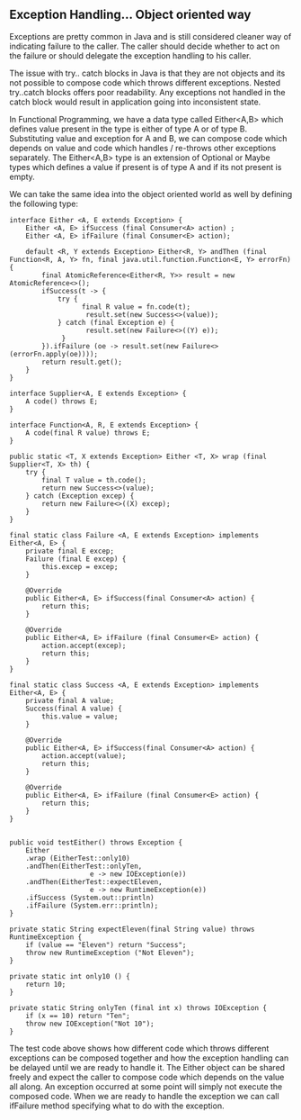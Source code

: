 ## Exception Handling... Object oriented way

Exceptions are pretty common in Java and is still considered cleaner way of indicating failure to the caller. The caller should decide whether to act on the failure or should delegate the exception handling to his caller. 

The issue with try.. catch blocks in Java is that they are not objects and its not possible to compose code which throws different exceptions. Nested try..catch blocks offers poor readability. Any exceptions not handled in the catch block would result in application going into inconsistent state.

In Functional Programming, we have a data type called Either<A,B> which defines value present in the type is either of type A or of type B. Substituting value and exception for A and B, we can compose code which depends on value and code which handles / re-throws other exceptions separately. The Either<A,B> type is an extension of Optional<A> or Maybe<A> types which defines a value if present is of type A and if its not present is empty. 

We can take the same idea into the object oriented world as well by defining the following type:

```
interface Either <A, E extends Exception> {
    Either <A, E> ifSuccess (final Consumer<A> action) ;
    Either <A, E> ifFailure (final Consumer<E> action);

    default <R, Y extends Exception> Either<R, Y> andThen (final Function<R, A, Y> fn, final java.util.function.Function<E, Y> errorFn) {
        final AtomicReference<Either<R, Y>> result = new AtomicReference<>();
        ifSuccess(t -> {
            try {
                  final R value = fn.code(t);
                   result.set(new Success<>(value));
            } catch (final Exception e) {
                   result.set(new Failure<>((Y) e));
             }
        }).ifFailure (oe -> result.set(new Failure<>(errorFn.apply(oe))));
        return result.get();
    }
}

interface Supplier<A, E extends Exception> {
    A code() throws E;
}

interface Function<A, R, E extends Exception> {
    A code(final R value) throws E;
}

public static <T, X extends Exception> Either <T, X> wrap (final Supplier<T, X> th) {
    try {
        final T value = th.code();
        return new Success<>(value);
    } catch (Exception excep) {
        return new Failure<>((X) excep);
    }
}

final static class Failure <A, E extends Exception> implements Either<A, E> {
    private final E excep;
    Failure (final E excep) {
        this.excep = excep;
    }

    @Override
    public Either<A, E> ifSuccess(final Consumer<A> action) {
        return this;
    }

    @Override
    public Either<A, E> ifFailure (final Consumer<E> action) {
        action.accept(excep);
        return this;
    }
}

final static class Success <A, E extends Exception> implements Either<A, E> {
    private final A value;
    Success(final A value) {
        this.value = value;
    }

    @Override
    public Either<A, E> ifSuccess(final Consumer<A> action) {
        action.accept(value);
        return this;
    }

    @Override
    public Either<A, E> ifFailure (final Consumer<E> action) {
        return this;
    }
}


public void testEither() throws Exception {
    Either
    .wrap (EitherTest::only10)
    .andThen(EitherTest::onlyTen,
                    e -> new IOException(e))
    .andThen(EitherTest::expectEleven,
                    e -> new RuntimeException(e))
    .ifSuccess (System.out::println)
    .ifFailure (System.err::println);
}

private static String expectEleven(final String value) throws RuntimeException {
    if (value == "Eleven") return "Success";
    throw new RuntimeException ("Not Eleven");
}

private static int only10 () {
    return 10;
}

private static String onlyTen (final int x) throws IOException {
    if (x == 10) return "Ten";
    throw new IOException("Not 10");
}

``` 

The test code above shows how different code which throws different exceptions can be composed together and how the exception handling can be delayed until we are ready to handle it. The Either object can be shared freely and expect the caller to compose code which depends on the value all along. An exception occurred at some point will simply not execute the composed code. When we are ready to handle the exception we can call ifFailure method specifying what to do with the exception.

